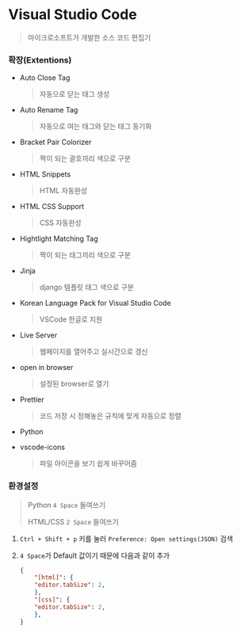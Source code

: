 # Visual Studio Code

> 마이크로소프트가 개발한 소스 코드 편집기



### 확장(Extentions)

* Auto Close Tag

  > 자동으로 닫는 태그 생성

* Auto Rename Tag

  > 자동으로 여는 태그와 닫는 태그 동기화



* Bracket Pair Colorizer

  > 짝이 되는 괄호끼리 색으로 구분

  

* HTML Snippets

  > HTML 자동완성

* HTML CSS Support

  > CSS 자동완성

* Hightlight Matching Tag

  > 짝이 되는 태그끼리 색으로 구분

  

* Jinja

  > django 템플릿 태그 색으로 구분

  

* Korean Language Pack for Visual Studio Code

  > VSCode 한글로 지원

  

* Live Server

  > 웹페이지를 열어주고 실시간으로 갱신

  

* open in browser

  > 설정된 browser로 열기

  

* Prettier

  > 코드 저장 시 정해놓은 규칙에 맞게 자동으로 정렬

* Python



* vscode-icons

  > 파일 아이콘을 보기 쉽게 바꾸어줌



### 환경설정

> Python `4 Space` 들여쓰기
>
> HTML/CSS `2 Space` 들여쓰기

1. `Ctrl + Shift + p` 키를 눌러 `Preference: Open settings(JSON)` 검색

2. `4 Space`가 Default 값이기 때문에 다음과 같이 추가

   ```json
   {
       "[html]": {
       "editor.tabSize": 2,
       },
       "[css]": {
       "editor.tabSize": 2,
       },
   }
   ```

